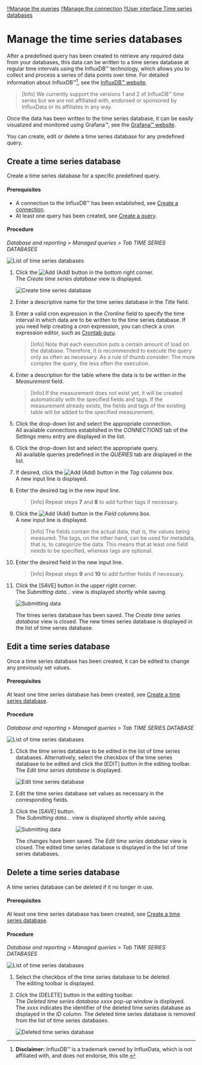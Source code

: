 [!!Manage the queries](./01_ManageQueries.md)
[!!Manage the connection](./04_ManageConnections.md)
[!!User interface Time series databases](../UserInterface/01b_TimeSeriesDatabases.md)

# Manage the time series databases

After a predefined query has been created to retrieve any required data from your databases, this data can be written to a time series database at regular time intervals using the InfluxDB&trade; technology, which allows you to collect and process a series of data points over time. For detailed information about InfluxDB&trade;[^1], see the [InfluxDB&trade; website](https://influxdata.com/).

> [Info] We currently support the versions 1 and 2 of InfluxDB&trade; time series but we are not affiliated with, endorsed or sponsored by InfluxData or its affiliates in any way.

[comment]: <> (Julian: Prüf mal bitte, ob so ok. Footnote auch unten hinzugefügt, wie von InfluxData trademake policy vorgegeben.)

Once the data has been written to the time series database, it can be easily visualized and monitored using Grafana&trade;, see the [Grafana&trade; website](https://grafana.com).

You can create, edit or delete a time series database for any predefined query.



## Create a time series database

Create a time series database for a specific predefined query.

#### Prerequisites

- A connection to the InfluxDB&trade; has been established, see [Create a connection](./04_ManageConnections.md#create-a-connection). 
- At least one query has been created, see [Create a query](./01_ManageQueries.md#create-a-query). 

#### Procedure

*Database and reporting > Managed queries > Tab TIME SERIES DATABASES*

![List of time series databases](../../Assets/Screenshots/DatabaseAndReporting/ManagedQueries/InfluxDBTimeSeries/ListInfluxDBTimeSeries.png "[List of time series databases]")

1. Click the ![Add](../../Assets/Icons/Plus01.png "[Add]") (Add) button in the bottom right corner.   
    The *Create time series database* view is displayed.

    ![Create time series database](../../Assets/Screenshots/DatabaseAndReporting/ManagedQueries/InfluxDBTimeSeries/CreateInfluxDBTimeSeries.png "[Create time series database]")

2. Enter a descriptive name for the time series database in the *Title* field.

3. Enter a valid cron expression in the *Cronline* field to specify the time interval in which data are to be written to the time series database. If you need help creating  a cron expression, you can check a cron expression editor, such as [Crontab guru](https://crontab.guru/).

    > [Info] Note that each execution puts a certain amount of load on the database. Therefore, it is recommended to execute the query only as often as necessary. As a rule of thumb consider: The more complex the query, the less often the execution.

4. Enter a description for the table where the data is to be written in the *Measurement* field. 

    > [Info]  If the measurement does not exist yet, it will be created automatically with the specified fields and tags. If the measurement already exists, the fields and tags of the existing table will be added to the specified measurement. 

5. Click the drop-down list and select the appropriate connection.  
    All available connections established in the *CONNECTIONS* tab of the *Settings* menu entry are displayed in the list.

6. Click the drop-down list and select the appropriate query.   
    All available queries predefined in the *QUERIES* tab are displayed in the list.

7. If desired, click the ![Add](../../Assets/Icons/Plus03.png "[Add]") (Add) button in the *Tag columns* box.  
    A new input line is displayed.

8. Enter the desired tag in the new input line.   

    > [Info] Repeat steps **7** and **8** to add further tags if necessary. 

9. Click the ![Add](../../Assets/Icons/Plus03.png "[Add]") (Add) button in the *Field columns* box.  
    A new input line is displayed.

    > [Info] The fields contain the actual data, that is, the values being measured. The tags, on the other hand, can be used for metadata, that is, to categorize the data. This means that at least one field needs to be specified, whereas tags are optional.

10. Enter the desired field in the new input line.    

    > [Info] Repeat steps **9** and **10** to add further fields if necessary.

11. Click the [SAVE] button in the upper right corner.  
    The *Submitting data...* view is displayed shortly while saving. 

    ![Submitting data](../../Assets/Screenshots/DatabaseAndReporting/ManagedQueries/InfluxDBTimeSeries/SubmittingData.png "[Submitting data]")

    [comment]: <> (Screenshot aus NoE test account. OK?)

    The times series database has been saved. The *Create time series database* view is closed. The new times series database is displayed in the list of time series database. 



## Edit a time series database

Once a time series database has been created, it can be edited to change any previously set values.

#### Prerequisites

At least one time series database has been created, see [Create a time series database](#create-a-time-series-database).

#### Procedure

*Database and reporting > Managed queries > Tab TIME SERIES DATABASE*

![List of time series databases](../../Assets/Screenshots/DatabaseAndReporting/ManagedQueries/InfluxDBTimeSeries/ListInfluxDBTimeSeriesCreated.png "[List of time series databases]")

[comment]: <> (Screenshot aus NoE test account. OK?)

1. Click the time series database to be edited in the list of time series databases. Alternatively, select the checkbox of the time series database to be edited and click the [EDIT] button in the editing toolbar.  
    The *Edit time series database* is displayed.

    ![Edit time series database](../../Assets/Screenshots/DatabaseAndReporting/ManagedQueries/InfluxDBTimeSeries/EditInfluxDBTimeSeries.png "[Edit time series database]")

2. Edit the time series database set values as necessary in the corresponding fields.

3. Click the [SAVE] button.   
    The *Submitting data...* view is displayed shortly while saving. 

    ![Submitting data](../../Assets/Screenshots/DatabaseAndReporting/ManagedQueries/InfluxDBTimeSeries/SubmittingData.png "[Submitting data]")

    [comment]: <> (Screenshots aus NoE test account)

    The changes have been saved. The *Edit time series database* view is closed. The edited time series database is displayed in the list of time series databases. 



## Delete a time series database 

A time series database can be deleted if it no longer in use.

#### Prerequisites

At least one time series database has been created, see [Create a time series database](#create-a-time-series-database).

#### Procedure

*Database and reporting > Managed queries > Tab TIME SERIES DATABASES*

![List of time series databases](../../Assets/Screenshots/DatabaseAndReporting/ManagedQueries/InfluxDBTimeSeries/ListInfluxDBTimeSeriesCreated.png "[List of time series databases]")

1. Select the checkbox of the time series database to be deleted.   
    The editing toolbar is displayed.

2. Click the [DELETE] button in the editing toolbar.  
    The *Deleted time series database xxxx* pop-up window is displayed. The *xxxx* indicates the identifier of the deleted time series database as displayed in the *ID* column. The deleted time series database is removed from the list of time series databases.

    ![Deleted time series database](../../Assets/Screenshots/DatabaseAndReporting/ManagedQueries/InfluxDBTimeSeries/DeletedInfluxDBTimeSeries.png "[Deleted time series database]")

[comment]: <> (Julian: Wie besprochen, bitte Screenshot einbauen, ziehen und zukommen lassen.)


[^1]: **Disclaimer:** InfluxDB&trade; is a trademark owned by InfluxData, which is not affiliated with, and does not endorse, this site.  